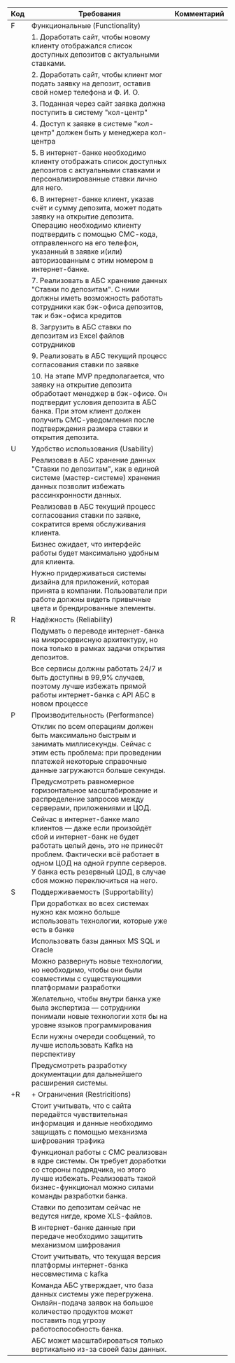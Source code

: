 | Код | Требования                         | Комментарий  |
|-----|------------------------------------|--------------|
| F   | Функциональные (Functionality)     |              |
|     | 1. Доработать сайт, чтобы новому клиенту отображался список доступных депозитов с актуальными ставками.                                |              |
|     | 2. Доработать сайт, чтобы клиент мог подать заявку на депозит, оставив свой номер телефона и Ф. И. О.                                |              |
|     | 3. Поданная через сайт заявка должна поступить в систему "кол-центр"                                |              |
|     | 4. Доступ к заявке в системе "кол-центр" должен быть у менеджера кол-центра                                |              |
|     | 5. В интернет-банке необходимо клиенту отображать список доступных депозитов с актуальными ставками и персонализированные ставки лично для него.                                 |              |
|     | 6. В интернет-банке клиент, указав счёт и сумму депозита, может подать заявку на открытие депозита. Операцию необходимо клиенту подтвердить с помощью СМС-кода, отправленного на его телефон, указанный в заявке и(или) авторизованным с этим номером в интернет-банке.                                |              |
|     | 7. Реализовать в АБС хранение данных "Ставки по депозитам". С ними должны иметь возможность работать сотрудники как бэк-офиса депозитов, так и бэк-офиса кредитов                                |              |
|     | 8. Загрузить в АБС ставки по депозитам из Excel файлов сотрудников                                 |              |
|     | 9. Реализовать в АБС текущий процесс согласования ставки по заявке                                |              |
|     | 10. На этапе MVP предполагается, что заявку на открытие депозита обработает менеджер в бэк-офисе. Он подтвердит условия депозита в АБС банка. При этом клиент должен получить СМС-уведомления после подтверждения размера ставки и открытия депозита.                                |              |
| U   | Удобство использования (Usability) |              |
|     | Реализовав в АБС хранение данных "Ставки по депозитам", как в единой системе (мастер-системе) хранения данных позволит избежать рассинхронности данных.                                  |              |
|     | Реализовав в АБС текущий процесс согласования ставки по заявке, сократится время обслуживания клиента.                                |              |
|     | Бизнес ожидает, что интерфейс работы будет максимально удобным для клиента.                                |              |
|     | Нужно придерживаться системы дизайна для приложений, которая принята в компании. Пользователи при работе должны видеть привычные цвета и брендированные элементы.                               |              |
| R   | Надёжность (Reliability)           |              |
|     | Подумать о переводе интернет-банка на микросервисную архитектуру, но пока только в рамках задачи открытия депозитов.                                |              |
|     | Все сервисы должны работать 24/7 и быть доступны в 99,9% случаев, поэтому лучше избежать прямой работы интернет-банка с API АБС в новом процессе                               |              |
| P   | Производительность (Performance)   |              |
|     | Отклик по всем операциям должен быть максимально быстрым и занимать миллисекунды. Сейчас с этим есть проблема: при проведении платежей некоторые справочные данные загружаются больше секунды.                               |              |
|     | Предусмотреть равномерное горизонтальное масштабирование и распределение запросов между серверами, приложениями и ЦОД.                                |              |
|     | Сейчас в интернет-банке мало клиентов — даже если произойдёт сбой и интернет-банк не будет работать целый день, это не принесёт проблем. Фактически всё работает в одном ЦОД на одной группе серверов. У банка есть резервный ЦОД, в случае сбоя можно переключиться на него.                                |              |
| S   | Поддерживаемость (Supportability)  |              |
|     | При доработках во всех системах нужно как можно больше использовать технологии, которые уже есть в банке                                |              |
|     | Использовать базы данных MS SQL и Oracle                                |              |
|     | Можно развернуть новые технологии, но необходимо, чтобы они были совместимы с существующими платформами разработки                                |              |
|     | Желательно, чтобы внутри банка уже была экспертиза — сотрудники понимали новые технологии хотя бы на уровне языков программирования                                |              |
|     | Если нужны очереди сообщений, то лучше использовать Kafka на перспективу                                |              |
|     | Предусмотреть разработку документации для дальнейшего расширения системы.                                |              |
| +R  | + Ограничения (Restricitions)      |              |
|     | Стоит учитывать, что с сайта передаётся чувствительная информация и данные необходимо защищать с помощью механизма шифрования трафика                               |              |
|     | Функционал работы с СМС реализован в ядре системы. Он требует доработки со стороны подрядчика, но этого лучше избежать. Реализовать такой бизнес-функционал можно силами команды разработки банка.                               |              |
|     | Ставки по депозитам сейчас не ведутся нигде, кроме XLS-файлов.                                |              |
|     | В интернет-банке данные при передаче необходимо защитить механизмом шифрования                                |              |
|     | Стоит учитывать, что текущая версия платформы интернет-банка несовместима с kafka                                |              |
|     | Команда АБС утверждает, что база данных системы уже перегружена. Онлайн-подача заявок на большое количество продуктов может поставить под угрозу работоспособность банка.                                |              |
|     | АБС может масштабироваться только вертикально из-за своей базы данных.                                |              |


